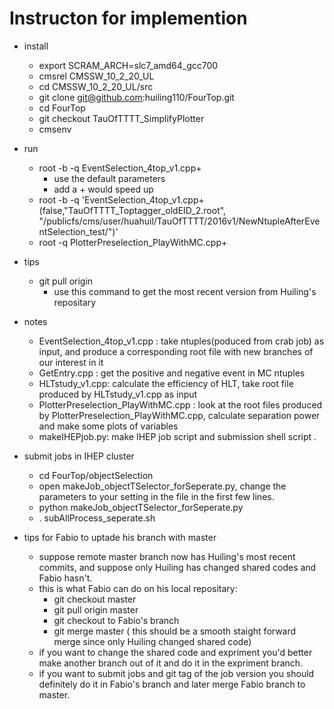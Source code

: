 # Instructon for implemention
* install 
  * export SCRAM_ARCH=slc7_amd64_gcc700
  * cmsrel CMSSW_10_2_20_UL
  * cd CMSSW_10_2_20_UL/src
  * git clone git@github.com:huiling110/FourTop.git 
  * cd FourTop
  * git checkout  TauOfTTTT_SimplifyPlotter
  * cmsenv
 * run
   * root -b -q EventSelection_4top_v1.cpp+
     * use the default parameters
     * add a + would speed up
   * root -b -q 'EventSelection_4top_v1.cpp+(false,"TauOfTTTT_Toptagger_oldEID_2.root", "/publicfs/cms/user/huahuil/TauOfTTTT/2016v1/NewNtupleAfterEventSelection_test/")'
   * root -q PlotterPreselection_PlayWithMC.cpp+
 * tips
    * git pull origin
      * use this command to get the most recent version from Huiling's repositary
 * notes
    * EventSelection_4top_v1.cpp : take ntuples(poduced from crab job) as input, and produce a corresponding root file with new branches of our interest in it 
    * GetEntry.cpp : get the positive and negative event in MC ntuples
    * HLTstudy_v1.cpp: calculate the efficiency of HLT, take root file produced by HLTstudy_v1.cpp as input
    * PlotterPreselection_PlayWithMC.cpp : look at the root files produced by PlotterPreselection_PlayWithMC.cpp, calculate separation power and make some plots of variables
    * makeIHEPjob.py: make IHEP job script and submission shell script .

 * submit jobs in IHEP cluster
    * cd FourTop/objectSelection
    * open makeJob_objectTSelector_forSeperate.py, change the parameters to your setting in the file in the first few lines.
    * python makeJob_objectTSelector_forSeperate.py
    * . subAllProcess_seperate.sh

 * tips for Fabio to uptade his branch with master
    * suppose remote master branch now has Huiling's most recent commits, and suppose only Huiling has changed shared codes and Fabio hasn't. 
    * this is what Fabio can do on his local repositary:
        * git checkout master 
        * git pull origin master
        * git checkout to Fabio's branch
        * git merge master ( this should be a smooth staight forward merge since only Huiling changed shared code)
    * if you want to change the shared code and expriment you'd better make another branch out of it and do it in the expriment branch.
    * if you want to submit jobs and git tag of the job version you should definitely do it in Fabio's branch and later merge Fabio branch to master.
  
      
     
